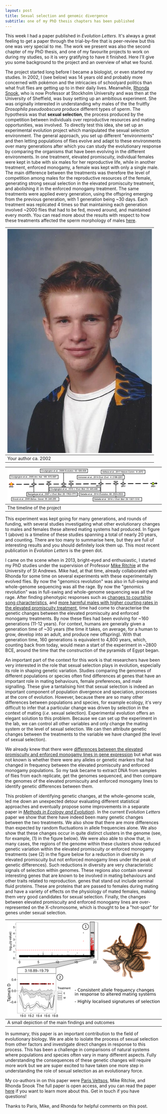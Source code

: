 ```yaml
---
layout: post
title: Sexual selection and genomic divergence
subtitle: one of my PhD thesis chapters has been published
---
```


This week I had a paper published in *Evolution Letters*. It's always a great feeling to get a paper through the trial-by-fire that is peer-review but this one was very special to me. The work we present was also the second chapter of my PhD thesis, and one of my favourite projects to work on during my studies, so it is very gratifying to have it finished. Here I'll give you some background to the project and an overview of what we found.

The project started long before I became a biologist, or even started my studies. In 2002, I (see below) was 14 years old and probably more concerned with pokémon and the intricacies of schoolyard politics than what fruit flies are getting up to in their daily lives. Meanwhile, [Rhonda Snook](https://www.su.se/english/profiles/rhsn2867-1.348903), who is now Professor at Stockholm University and was then at the University of Sheffield, was busy setting up an ambitious experiment. She was originally interested in understanding why males of the the fruitfly *Drosophila pseudoobscura* produce different types of sperm. The hypothesis was that **sexual selection**, the process produced by the competition between individuals over reproductive resources and mating opportunities, was involved. To directly test this idea, she set up an experimental evolution project which manipulated the sexual selection environment. The general approach, you set up different "environments" and then letting populations of flies evolve and adapt to these environments over many generations after which you can study the evolutionary response by comparing the organisms that have been evolving in the different environments. In one treatment, elevated promiscuity, individual females were kept in tube with six males for her reproductive life, while in another treatment, enforced monogamy, a female was kept with only a single male. The main difference between the treatments was therefore the level of competition among males for the reproductive resources of the female, generating strong sexual selection in the elevated promiscuity treatment, and abolishing it in the enforced monogamy treatment. The same treatments were applied every generation, using the offspring emerging from the previous generation, with 1 generation being ~30 days. Each treatment was replicated 4 times so that maintaining each generation involved ~2000 flies that had to be fed, moved around, and maintained every month. You can read more about the results with respect to how these treatments affected the sperm morphology of males [here](https://onlinelibrary.wiley.com/doi/full/10.1111/j.1558-5646.2008.00601.x).

|![me](/img/13-03-2021_me5_2002.jpg)|  
|--|
|Your author ca. 2002|


|![Timeline](/img/13-03-2021_timeline2.png)|  
|--|
|The timeline of the project|

This experiment was kept going for many generations, and rounds of funding, with several studies investigating what other evolutionary changes to males and females these altered mating systems had produced. In figure 1 (above) is a timeline of these studies spanning a total of nearly 20 years, and counting. There are too many to summarise here, but they are full of interesting results and you should definitely look them up. This most recent publication in *Evolution Letters* is the green dot.

I came on the scene when in 2013, bright-eyed and enthusiastic, I started my PhD studies under the supervision of Professor [Mike Ritchie](https://risweb.st-andrews.ac.uk/portal/en/persons/michael-gordon-ritchie(7d2c2deb-821c-48a4-93c6-f60e3b5584cb).html) at the University of St Andrews. Mike had, at that time, already collaborated with Rhonda for some time on several experiments with these experimentally evolved flies. By now the "genomics revolution" was also in full-swing and whole-genome sequencing was all the rage. By now the "genomics revolution" was in full-swing and whole-genome sequencing was all the rage. After finding phenotypic responses such as [changes to courtship song characteristics](https://doi.org/10.1007/s10519-005-3217-0), and [more harmful males with higher courting rates in the elevated promiscuity treatment]( https://doi.org/10.1111/j.1420-9101.2009.01907.x), time had come to characterise the genetic changes between the elevated promiscuity and enforced monogamy treatments. By now these flies had been evolving for ~160 generations (11-12 years). For context, humans are generally given a generation time of ~30 years (the time it takes, on average, for a human to grow, develop into an adult, and produce new offspring). With that generation time, 160 generations is equivalent to 4,800 years, which, counting back from today, would mean a start of the experiment in ~2800 BCE, around the time that the construction of the pyramids of Egypt began.

An important part of the context for this work is that researchers have been very interested in the role that sexual selection plays in evolution, especially its role in shaping genetic variation. Studies comparing the genomes of different populations or species often find differences at genes that have an important role in mating behaviours, female preferences, and male signalling. These give a tantalising hint that sexual selection is indeed an important component of population divergence and speciation, processes at the core of evolution. However, because there are so many other differences between populations and species, for example ecology, it's very difficult to infer that a particular change was driven by selection in the context of mating (*i.e.* sexual selection). Experimental evolution offers an elegant solution to this problem. Because we can set up the experiment in the lab, we can control all other variables and only change the mating system or the level of sexual selection. We can then attribute genetic changes between the treatments to the variable we have changed (the level of sexual selection).

We already knew that there were [differences between the elevated promiscuity and enforced monogamy lines in gene expression](https://doi.org/10.1002/ece3.1098) but what was not known is whether there were any alleles or genetic markers that had changed in frequency between the elevated promiscuity and enforced monogamy populations. So my task became to extract DNA from samples of flies from each replicate, get the genomes sequenced, and then compare the genomes of the elevated promiscuity and enforced monogamy lines to identify genetic differences between them.

This problem of identifying genetic changes, at the whole-genome scale, led me down an unexpected detour evaluating different statistical approaches and eventually propose some improvements in a separate paper in [*Methods in Ecology and Evolution*](https://doi.org/10.1111/2041-210X.12810)). In the current *Evolution Letters* paper we show that there have indeed been many genetic changes between the two treatments. We also show that there are more differences than expected by random fluctuations in allele frequencies alone. We also show that these changes occur in quite distinct clusters in the genome (see, for example, (1) in the figure below). We were also able to show that, in many cases, the regions of the genome within these clusters show reduced genetic variation within the elevated promiscuity or enforced monogamy treatments (see (2) in the figure below for a reduction in diversity in elevated promiscuity but not enforced monogamy lines under the peak of genetic differences). Such reductions in diversity are very characteristic signals of selection within genomes. These regions also contain several interesting genes that are known to be involved in mating behaviours and other traits related to reproduction. genes that stand out include seminal fluid proteins. These are proteins that are passed to females during mating and have a variety of effects on the physiology of mated females, making them very good candidates for sexual selection. Finally, the changes between elevated promiscuity and enforced monogamy lines are over-represented on the X-chromosome, which is thought to be a "hot-spot" for genes under sexual selection.

|![Graphical Abstract](/img/13-03-2021_graphical_abstract.png)|  
|--|
|A small depiction of the main findings and outcomes|

In summary, this paper is an important contribution to the field of evolutionary biology. We are able to isolate the process of sexual selection from other factors and investigate direct changes in response to this process. This has been a challenge in comparisons of natural systems where populations and species often vary in many different aspects. Fully understanding the consequences of these genetic changes will require more work but we are super excited to have taken one more step in understanding the role of sexual selection as an evolutionary force.

My co-authors in on this paper were [Paris Veltsos](https://www.parisveltsos.com/research/), Mike Ritchie, and Rhonda Snook
The full paper is open access, and you can read the paper [here]() if you want to learn more about this. Get in touch if you have questions!

Thanks to Paris, Mike, and Rhonda for helpful comments on this post.




